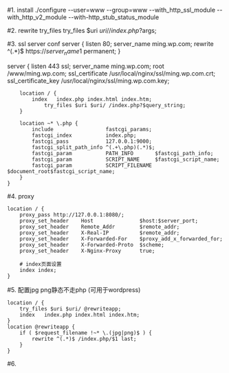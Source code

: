 #1. install
./configure --user=www --group=www --with_http_ssl_module --with_http_v2_module --with-http_stub_status_module

#2. rewrite try_files
try_files $uri $uri/ /index.php?$args;

#3. ssl server conf
server {
        listen 80;
        server_name ming.wp.com;
        rewrite ^(.*)$ https://${server_name}$1 permanent;
}

server {
        listen      443 ssl;
        server_name ming.wp.com;
        root        /www/ming.wp.com;
        ssl_certificate /usr/local/nginx/ssl/ming.wp.com.crt;
        ssl_certificate_key /usr/local/nginx/ssl/ming.wp.com.key;

        location / {
            index   index.php index.html index.htm;
                try_files $uri $uri/ /index.php?$query_string;
        }

        location ~* \.php {
            include                 fastcgi_params;
            fastcgi_index           index.php;
            fastcgi_pass            127.0.0.1:9000;
            fastcgi_split_path_info ^(.+\.php)(.*)$;
            fastcgi_param           PATH_INFO       $fastcgi_path_info;
            fastcgi_param           SCRIPT_NAME     $fastcgi_script_name;
            fastcgi_param           SCRIPT_FILENAME $document_root$fastcgi_script_name;
        }
    }

#4. proxy

    location / {
        proxy_pass http://127.0.0.1:8080/;
        proxy_set_header    Host               $host:$server_port;
        proxy_set_header    Remote_Addr        $remote_addr;
        proxy_set_header    X-Real-IP          $remote_addr;
        proxy_set_header    X-Forwarded-For    $proxy_add_x_forwarded_for;
        proxy_set_header    X-Forwarded-Proto  $scheme;
        proxy_set_header    X-Nginx-Proxy      true;
        
        # index页面设置
        index index;
    }

#5. 配置jpg png静态不走php (可用于wordpress)

    location / {
        try_files $uri $uri/ @rewriteapp;
        index   index.php index.html index.htm;
    }
    location @rewriteapp {
        if ( $request_filename !~* \.(jpg|png)$ ) {
            rewrite ^(.*)$ /index.php/$1 last;
        }
    }

#6. 